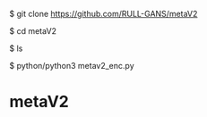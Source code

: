 $ git clone https://github.com/RULL-GANS/metaV2

$ cd metaV2

$ ls

$ python/python3 metav2_enc.py

# metaV2
